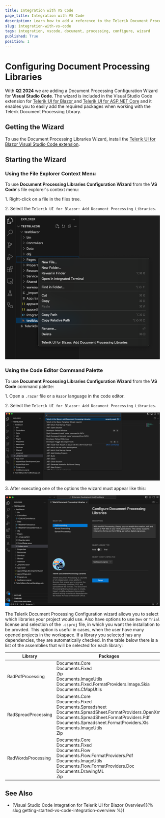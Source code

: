 ```yaml
---
title: Integration with VS Code
page_title: Integration with VS Code
description: Learn how to add a reference to the Telerik Document Processing Libraries (DPL) packages in an existing Telerik UI for Blazor application using the Document Processing Libraries Wizard.
slug: integration-with-vs-code
tags: integration, vscode, document, processing, configure, wizard
published: True
position: 1
---
```


# Configuring Document Processing Libraries

With **Q2 2024** we are adding a Document Processing Configuration Wizard for **Visual Studio Code**. The wizard is included in the Visual Studio Code extension for [Telerik UI for Blazor ](https://marketplace.visualstudio.com/items?itemName=TelerikInc.blazortemplatewizard) and [Telerik UI for ASP.NET Core](https://dotnet.microsoft.com/en-us/apps/aspnet) and it enables you to easily add the required packages when working with the Telerik Document Processing Library.

## Getting the Wizard

To use the Document Processing Libraries Wizard, install the [Telerik UI for Blazor Visual Studio Code extension](https://marketplace.visualstudio.com/items?itemName=TelerikInc.blazortemplatewizard).

## Starting the Wizard

### Using the File Explorer Context Menu

To use **Document Processing Libraries Configuration Wizard** from the **VS Code**'s file explorer's context menu:

 1\. Right-click on a file in the files tree.

 2\. Select the `Telerik UI for Blazor: Add Document Processing Libraries`.

  ![Configure Document Processing Wizard, Context Menu](images/DPLBlazor_ContextMenu.png) 

### Using the Code Editor Command Palette

To use **Document Processing Libraries Configuration Wizard** from the **VS Code** command palette:

 1\. Open a `.razor` file or a `Razor` language in the code editor.

 2\. Select the `Telerik UI for Blazor: Add Document Processing Libraries`.

 ![Configure Document Processing Wizard, Command Palette](images/DPLBlazor_Pallete.png) 

3\. After executing one of the options the wizard must appear like this: 

 ![Configure Document Processing Wizard](images/Configure_Document_Processing_Wizard.png)

 The Telerik Document Processing Configuration wizard allows you to select which libraries your project would use. Also have options to use `Dev` or `Trial` license and selection of the `.csproj` file, in which you want the installation to be provded. This option is useful in cases, when the user have many opened projects in the workspace. If a library you selected has any dependencies, they are automatically checked. In the table below there is a list of the assemblies that will be selected for each library:

|Library  |Packages |
|---------|---------|
|RadPdfProcessing    |Documents.Core<br>Documents.Fixed<br>Zip<br>Documents.ImageUtils<br>Documents.Fixed.FormatProviders.Image.Skia<br>Documents.CMapUtils         |
|RadSpreadProcessing     |    Documents.Core<br>Documents.Fixed<br>Documents.Spreadsheet<br>Documents.SpreadSheet.FormatProviders.OpenXml<br>Documents.SpreadSheet.FormatProviders.Pdf<br>Documents.Spreadsheet.FormatProviders.Xls<br>Documents.ImageUtils<br>Zip     |
|RadWordsProcessing     |   Documents.Core<br>Documents.Fixed<br>Documents.Flow<br>Documents.Flow.FormatProviders.Pdf<br>Documents.ImageUtils<br>Documents.Flow.FormatProviders.Doc<br>Documents.DrawingML<br>Zip      |


## See Also

* [Visual Studio Code Integration for Telerik UI for Blazor Overview]({% slug getting-started-vs-code-integration-overview %}) 

